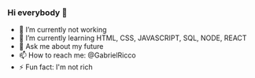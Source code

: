 ### Hi everybody 👋


- 🔭 I’m currently not working
- 🌱 I’m currently learning HTML, CSS, JAVASCRIPT, SQL, NODE, REACT
- 💬 Ask me about my future
- 📫 How to reach me: @GabrielRicco
- ⚡ Fun fact: I'm not rich

